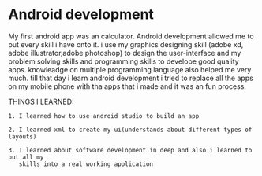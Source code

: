 # Android development

My first android app was an calculator.
Android development allowed me to put every skill i have onto it.
i use my graphics designing skill (adobe xd, adobe illustrator,adobe photoshop) to design the user-interface
and my problem solving skills and programming skills to develope good quality apps.
knowleadge on multiple programming language also helped me very much.
till that day i learn android development i tried  to replace all the apps on my mobile phone
with tha apps that i made and it was an fun process.



THINGS I LEARNED:

	1. I learned how to use android studio to build an app

	2. I learned xml to create my ui(understands about different types of layouts)

	3. I learned about software development in deep and also i learned to put all my 
	   skills into a real working application
